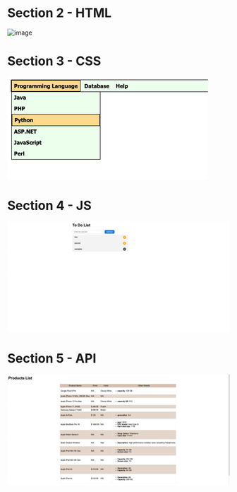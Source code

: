 # Section 2 - HTML
![image](./section-1/Screenshot%20section%201.png)
# Section 3 - CSS
![image](./section-3/Screenshot%202025-03-13%20at%2014.35.37.png)
# Section 4 - JS
![image](./section-4/Screenshot%202025-03-13%20at%2001.32.35.png)
# Section 5 - API
![image](./section-5/Screenshot%202025-03-13%20at%2001.26.31.png)

